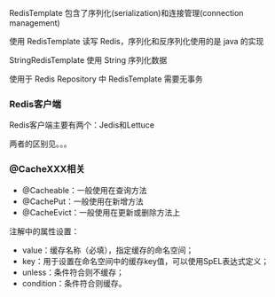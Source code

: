  

RedisTemplate 包含了序列化(serialization)和连接管理(connection management)

使用 RedisTemplate 读写 Redis，序列化和反序列化使用的是 java 的实现

StringRedisTemplate 使用 String 序列化数据

使用于 Redis Repository 中 RedisTemplate 需要无事务

### Redis客户端
Redis客户端主要有两个：Jedis和Lettuce

两者的区别见。。。



### @CacheXXX相关
- @Cacheable：一般使用在查询方法
- @CachePut：一般使用在新增方法
- @CacheEvict：一般使用在更新或删除方法上

注解中的属性设置：
- value：缓存名称（必填），指定缓存的命名空间；
- key：用于设置在命名空间中的缓存key值，可以使用SpEL表达式定义；
- unless：条件符合则不缓存；
- condition：条件符合则缓存。